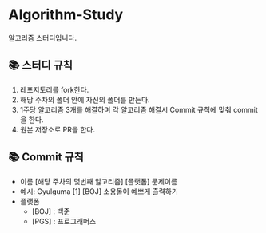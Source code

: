 # Algorithm-Study
알고리즘 스터디입니다.
## 📚 스터디 규칙


1. 레포지토리를 fork한다.
2. 해당 주차의 폴더 안에 자신의 폴더를 만든다.
3. 1주당 알고리즘 3개를 해결하며 각 알고리즘 해결시 Commit 규칙에 맞춰 commit을 한다.
4. 원본 저장소로 PR을 한다.

## 📚 Commit 규칙


- 이름 [해당 주차의 몇번째 알고리즘] [플랫폼] 문제이름
- 예시: Gyulguma [1] [BOJ] 소용돌이 예쁘게 출력하기
- 플랫폼
    - [BOJ] : 백준
    - [PGS] : 프로그래머스

